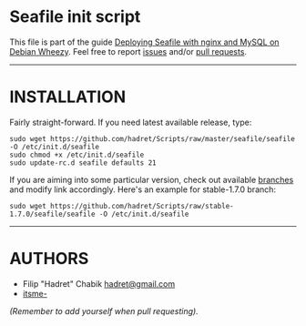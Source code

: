 Seafile init script
===================

This file is part of the guide [Deploying Seafile with nginx and MySQL on Debian Wheezy](https://github.com/hadret/Texts/blob/master/deploying_seafile_with_nginx_and_mysql_on_debian.md). Feel free to report [issues](https://github.com/hadret/Texts/issues) and/or [pull requests](https://github.com/hadret/Texts/pulls).

* * *

INSTALLATION
============

Fairly straight-forward. If you need latest available release, type:

    sudo wget https://github.com/hadret/Scripts/raw/master/seafile/seafile -O /etc/init.d/seafile
    sudo chmod +x /etc/init.d/seafile
    sudo update-rc.d seafile defaults 21

If you are aiming into some particular version, check out available [branches](https://github.com/hadret/Scripts/branches) and modify link accordingly. Here's an example for stable-1.7.0 branch:

    sudo wget https://github.com/hadret/Scripts/raw/stable-1.7.0/seafile/seafile -O /etc/init.d/seafile

* * *

AUTHORS
=======

* Filip "Hadret" Chabik <hadret@gmail.com>
* [itsme-](https://github.com/itsme-)

_(Remember to add yourself when pull requesting)._
